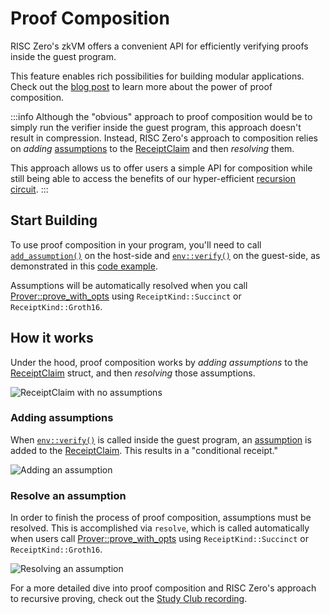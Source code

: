 # Proof Composition

RISC Zero's zkVM offers a convenient API for efficiently verifying proofs inside the guest program.

This feature enables rich possibilities for building modular applications. Check out the [blog post] to learn more about the power of proof composition.

:::info
Although the "obvious" approach to proof composition would be to simply run the verifier inside the guest program, this approach doesn't result in compression.
Instead, RISC Zero's approach to composition relies on _adding_ [assumptions] to the [ReceiptClaim] and then _resolving_ them.

This approach allows us to offer users a simple API for composition while still being able to access the benefits of our hyper-efficient [recursion circuit].
:::

## Start Building

To use proof composition in your program, you'll need to call [`add_assumption()`] on the host-side and [`env::verify()`] on the guest-side, as demonstrated in this [code example].

Assumptions will be automatically resolved when you call [Prover::prove\_with\_opts][Prover::prove_with_opts] using `ReceiptKind::Succinct` or `ReceiptKind::Groth16`.

## How it works

Under the hood, proof composition works by _adding assumptions_ to the [ReceiptClaim] struct, and then _resolving_ those assumptions.

![ReceiptClaim with no assumptions][composition-no-assumptions]

### Adding assumptions

When [`env::verify()`] is called inside the guest program, an [assumption][assumptions] is added to the [ReceiptClaim].
This results in a "conditional receipt."

![Adding an assumption][composition-add-assumption]

### Resolve an assumption

In order to finish the process of proof composition, assumptions must be resolved.
This is accomplished via `resolve`, which is called automatically when users call [Prover::prove\_with\_opts][Prover::prove_with_opts] using `ReceiptKind::Succinct` or `ReceiptKind::Groth16`.

![Resolving an assumption][composition-resolve]

For a more detailed dive into proof composition and RISC Zero's approach to recursive proving, check out the [Study Club recording].

[`add_assumption()`]: https://github.com/risc0/risc0/blob/v1.0.1/examples/composition/src/main.rs#L29
[assumptions]: /terminology#assumption
[blog post]: https://www.risczero.com/blog/proof-composition
[code example]: https://github.com/risc0/risc0/tree/v1.0.1/examples/composition#readme
[`env::verify()`]: https://github.com/risc0/risc0/blob/v1.0.1/examples/composition/methods/guest/src/main.rs#L24
[ReceiptClaim]: https://docs.rs/risc0-zkvm/latest/risc0_zkvm/struct.ReceiptClaim.html
[Study Club recording]: https://www.youtube.com/watch?v=x0-7Y46bQO0&list=PLcPzhUaCxlCjdhONxEYZ1dgKjZh3ZvPtl&index=1
[composition-no-assumptions]: /diagrams/composition-no-assumptions.png
[composition-add-assumption]: /diagrams/composition-add-assumption.png
[composition-resolve]: /diagrams/composition-resolve.png
[Prover::prove_with_opts]: https://docs.rs/risc0-zkvm/latest/risc0_zkvm/trait.Prover.html#method.prove_with_opts
[recursion circuit]: ../recursion.md
